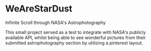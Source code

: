 # WeAreStarDust
Infinite Scroll through NASA's Astrophotography

This small project served as a test to integrate with NASA's publicly available API, whilst being able to see wonderful pictures from their submitted astrophotography section by utilizing a pinterest layout.
